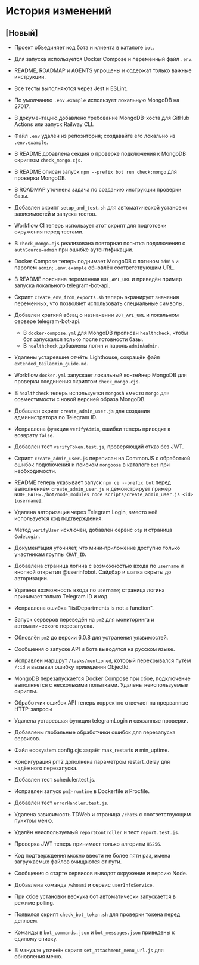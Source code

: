 <!-- Назначение файла: список основных изменений. -->

# История изменений

## [Новый]

- Проект объединяет код бота и клиента в каталоге `bot`.
- Для запуска используется Docker Compose и переменный файл `.env`.
- README, ROADMAP и AGENTS упрощены и содержат только важные инструкции.
- Все тесты выполняются через Jest и ESLint.
- По умолчанию `.env.example` использует локальную MongoDB на 27017.
- В документацию добавлено требование MongoDB-хоста для GitHub Actions или запуск Railway CLI.
- Файл `.env` удалён из репозитория; создавайте его локально из `.env.example`.
- В README добавлена секция о проверке подключения к MongoDB скриптом `check_mongo.cjs`.
- В README описан запуск `npm --prefix bot run check:mongo` для проверки MongoDB.
- В ROADMAP уточнена задача по созданию инструкции проверки базы.
- Добавлен скрипт `setup_and_test.sh` для автоматической установки зависимостей и запуска тестов.
- Workflow CI теперь использует этот скрипт для подготовки окружения перед тестами.
- В `check_mongo.cjs` реализована повторная попытка подключения с `authSource=admin` при ошибке аутентификации.
- Docker Compose теперь поднимает MongoDB с логином `admin` и паролем `admin`;
  `.env.example` обновлён соответствующим URL.
- В README пояснена переменная `BOT_API_URL` и приведён пример запуска
  локального telegram-bot-api.
- Скрипт `create_env_from_exports.sh` теперь экранирует значения переменных, что позволяет использовать специальные символы.
- Добавлен краткий абзац о назначении `BOT_API_URL` и локальном сервере telegram-bot-api.
  - В `docker-compose.yml` для MongoDB прописан `healthcheck`, чтобы бот запускался только после готовности базы.
  - В `healthcheck` добавлены логин и пароль `admin`/`admin`.
- Удалены устаревшие отчёты Lighthouse, сокращён файл `extended_tailadmin_guide.md`.
- Workflow `docker.yml` запускает локальный контейнер MongoDB для проверки
  соединения скриптом `check_mongo.cjs`.
- В `healthcheck` теперь используется `mongosh` вместо `mongo` для совместимости с новой версией образа MongoDB.
- Добавлен скрипт `create_admin_user.js` для создания администратора по Telegram ID.
- Исправлена функция `verifyAdmin`, ошибки теперь приводят к возврату `false`.
- Добавлен тест `verifyToken.test.js`, проверяющий отказ без JWT.
- Скрипт `create_admin_user.js` переписан на CommonJS с обработкой ошибок подключения и поиском `mongoose` в каталоге `bot` при необходимости.
- README теперь указывает запуск `npm ci --prefix bot` перед выполнением `create_admin_user.js` и демонстрирует пример `NODE_PATH=./bot/node_modules node scripts/create_admin_user.js <id> [username]`.
- Удалена авторизация через Telegram Login, вместо неё используется код подтверждения.
- Метод `verifyUser` исключён, добавлен сервис `otp` и страница `CodeLogin`.
- Документация уточняет, что мини‑приложение доступно только участникам группы `CHAT_ID`.
- Добавлена страница логина с возможностью входа по `username` и кнопкой открытия @userinfobot. Сайдбар и шапка скрыты до авторизации.
- Удалена возможность входа по `username`; страница логина принимает только Telegram ID и код.
- Исправлена ошибка "listDepartments is not a function".
- Запуск серверов переведён на `pm2` для мониторинга и автоматического перезапуска.
- Обновлён `pm2` до версии 6.0.8 для устранения уязвимостей.
- Сообщения о запуске API и бота выводятся на русском языке.
- Исправлен маршрут `/tasks/mentioned`, который перекрывался путём `/:id` и вызывал ошибку приведения ObjectId.
- MongoDB перезапускается Docker Compose при сбое, подключение выполняется с несколькими попытками. Удалены неиспользуемые скрипты.
- Обработчик ошибок API теперь корректно отвечает на прерванные HTTP-запросы

- Удалена устаревшая функция telegramLogin и связанные проверки.
- Добавлены глобальные обработчики ошибок для перезапуска сервисов.
- Файл ecosystem.config.cjs задаёт max_restarts и min_uptime.
- Конфигурация pm2 дополнена параметром restart_delay для надёжного перезапуска.
- Добавлен тест scheduler.test.js.
- Исправлен запуск `pm2-runtime` в Dockerfile и Procfile.
- Добавлен тест `errorHandler.test.js`.
- Удалена зависимость TDWeb и страница `/chats` с соответствующим пунктом меню.
- Удалён неиспользуемый `reportController` и тест `report.test.js`.
- Проверка JWT теперь принимает только алгоритм `HS256`.
- Код подтверждения можно ввести не более пяти раз, имена загружаемых файлов очищаются от пути.
- Сообщения о старте сервисов выводят окружение и версию Node.
- Добавлена команда `/whoami` и сервис `userInfoService`.
- При сбое установки вебхука бот автоматически запускается в режиме polling.
- Появился скрипт `check_bot_token.sh` для проверки токена перед деплоем.
- Команды в `bot_commands.json` и `bot_messages.json` приведены к единому списку.
- В мануале уточнён скрипт `set_attachment_menu_url.js` для обновления меню.

